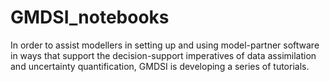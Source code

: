# GMDSI_notebooks
 In order to assist modellers in setting up and using model-partner software in ways that support the decision-support imperatives of data assimilation and uncertainty quantification, GMDSI is developing a series of tutorials.
